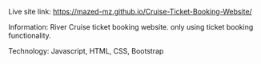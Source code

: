 Live site link:  https://mazed-mz.github.io/Cruise-Ticket-Booking-Website/

Information: River Cruise ticket booking website. only using ticket booking functionality.

Technology: Javascript, HTML, CSS, Bootstrap
